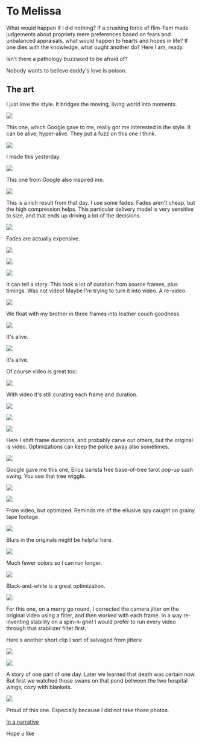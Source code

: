 # To Melissa

What would happen if I did nothing?
If a crushing force of flim-flam made judgements about propriety mere preferences based on fears and unbalanced appraisals, what would happen to hearts and hopes in life?
If one dies with the knowledge, what ought another do?
Here I am, ready.

Isn't there a pathology buzzword to be afraid of?

Nobody wants to believe daddy's love is poison.

## The art

I just love the style. It bridges the moving, living world into moments. 

![](img/spring.gif)

This one, which Google gave to me, really got me interested in the style. It can be alive, hyper-alive. They put a fuzz on this one I think.

![](img/woodlandpark.gif)

I made this yesterday. 

![](img/krazyface.gif)

This one from Google also inspired me.

![](img/sewin.gif)

This is a rich result from that day. I use some fades. Fades aren't cheap, but the high compression helps. This particular delivery model is very sensitive to size, and that ends up driving a lot of the decisions. 

![](img/puzzle.gif)

Fades are actually expensive. 

![](img/modellnwri.gif)

![](img/wffllls.gif)

![](img/flowrs.gif)

It can tell a story. This took a lot of curation from source frames, plus timings.
Was not video! Maybe I'm trying to turn it into video. A re-video. 

![](img/couchy.gif)

We float with my brother in three frames into leather couch goodness.

![](img/showhertit.gif)

It's alive.

![](img/bmttac.gif)

It's alive.

Of course video is great too: 

![](img/swingme.gif)

With video it's still curating each frame and duration.

![](img/blowcandles.gif)

![](img/sunton_bw.gif)

![](img/washcloth.gif)

Here I shift frame durations, and probably carve out others, but the original is video. Optimizations can keep the police away also sometimes.

![](img/erikka.gif)

Google gave me this one, Erica barista free base-of-tree tarot pop-up sash swing. You see that tree wiggle. 

![](img/jerisbda.gif)

![](img/hideblanket.gif)

From video, but optimized. Reminds me of the ellusive spy caught on grainy tape footage.

![](img/harry_cut.gif)

Blurs in the originals might be helpful here.

![](img/spingrin.gif)

Much fewer colors so I can run longer.

![](img/sunton_bw.gif)

Black-and-white is a great optimization.

![](img/nedspin.gif)

For this one, on a merry go round, I corrected the camera jitter on the original video using a filter, and then worked with each frame. In a way re-inventing stability on a spin-n-grin! I would prefer to run every video through that stabilizer filter first.


Here's another short clip I sort of salvaged from jitters:

![](img/poolhall.gif)

![](img/pond.gif)

A story of one part of one day. Later we learned that death was certain now. But first we watched those swans on that pond between the two hospital wings, cozy with blankets. 

![](img/mom_mirror.gif)

Proud of this one. Especially because I did not take those photos.

[In a narrative](one.html)

Hope u like
